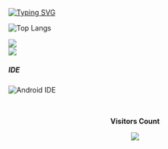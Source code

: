 [![Typing SVG](https://readme-typing-svg.herokuapp.com/?color=a020f0&size=35&center=true&vCenter=true&width=1000&lines=HELLO,+My+Name+is+Chad+Ivan+Nillo;I'm+17+years+old;I+am+from+Manila,+PH;I+learning+java+kotlin+making+android+applications;Be+Welcome!+:%29)](https://git.io/typing-svg)


![Top Langs](https://github-readme-streak-stats.herokuapp.com/?user={ChadDevz}&layout=compact&theme=midnight-purple)

<a href="https://github.com/ChadsPH">
  <img src="https://github-readme-stats.vercel.app/api?username=ChadsPH&theme=midnight-purple&show_icons=true" />
  <br/>
    <img src="https://github-readme-stats.vercel.app/api/top-langs/?username=ChadsPH&layout=compact&theme=midnight-purple" />
    </br>
</a>
</div>

##### IDE
![Android IDE](https://img.shields.io/badge/Android%20IDE-black?style=for-the-badge&logo=openjdk&logoColor=white)


<div align="center">

<br><p align="centre"><b>Visitors Count</b></p>  

<p align="center"><img align="center" src="https://profile-counter.glitch.me/{ChadsPH}/count.svg" /></p> 

<br></div>

